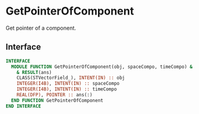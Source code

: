 # GetPointerOfComponent

Get pointer of a component.

## Interface

```fortran
INTERFACE
  MODULE FUNCTION GetPointerOfComponent(obj, spaceCompo, timeCompo) &
    & RESULT(ans)
    CLASS(STVectorField_), INTENT(IN) :: obj
    INTEGER(I4B), INTENT(IN) :: spaceCompo
    INTEGER(I4B), INTENT(IN) :: timeCompo
    REAL(DFP), POINTER :: ans(:)
  END FUNCTION GetPointerOfComponent
END INTERFACE
```
